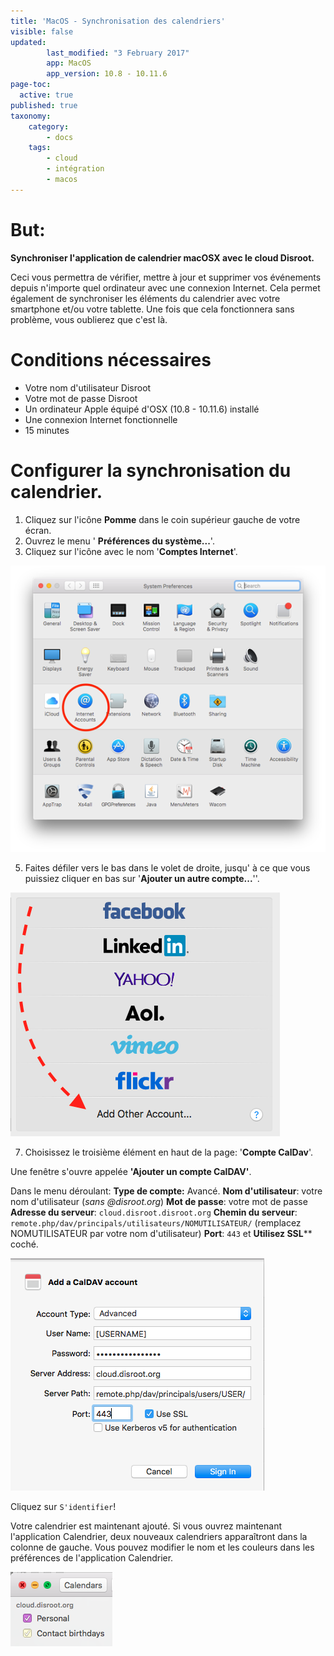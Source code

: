 ```yaml
---
title: 'MacOS - Synchronisation des calendriers'
visible: false
updated:
        last_modified: "3 February 2017"
        app: MacOS
        app_version: 10.8 - 10.11.6
page-toc:
  active: true
published: true
taxonomy:
    category:
        - docs
    tags:
        - cloud
        - intégration
        - macos
---
```


# But:
**Synchroniser l'application de calendrier macOSX avec le cloud Disroot.**

Ceci vous permettra de vérifier, mettre à jour et supprimer vos événements depuis n'importe quel ordinateur avec une connexion Internet. Cela permet également de synchroniser les éléments du calendrier avec votre smartphone et/ou votre tablette. Une fois que cela fonctionnera sans problème, vous oublierez que c'est là.

# Conditions nécessaires

* Votre nom d'utilisateur Disroot
* Votre mot de passe Disroot
* Un ordinateur Apple équipé d'OSX (10.8 - 10.11.6) installé
* Une connexion Internet fonctionnelle
* 15 minutes

# Configurer la synchronisation du calendrier.

1. Cliquez sur l'icône **Pomme** dans le coin supérieur gauche de votre écran.
2. Ouvrez le menu ' **Préférences du système...**'.
3. Cliquez sur l'icône avec le nom '**Comptes Internet**'.

![](en/macos_calendar1.png)

5. Faites défiler vers le bas dans le volet de droite, jusqu' à ce que vous puissiez cliquer en bas sur '**Ajouter un autre compte...**''.

![](en/macos_calendar2.png)

7. Choisissez le troisième élément en haut de la page: '**Compte CalDav**'.

Une fenêtre s'ouvre appelée **'Ajouter un compte CalDAV'**.

Dans le menu déroulant:
**Type de compte:** Avancé.
**Nom d'utilisateur**: votre nom d'utilisateur (_sans @disroot.org_)
**Mot de passe**: votre mot de passe
**Adresse du serveur**: `cloud.disroot.disroot.org`
**Chemin du serveur**: `remote.php/dav/principals/utilisateurs/NOMUTILISATEUR/` (remplacez NOMUTILISATEUR par votre nom d'utilisateur)
**Port**: `443` et **Utilisez SSL**** coché.

![](en/macos_calendar3.png)

Cliquez sur `S'identifier`!

Votre calendrier est maintenant ajouté. Si vous ouvrez maintenant l'application Calendrier, deux nouveaux calendriers apparaîtront dans la colonne de gauche. Vous pouvez modifier le nom et les couleurs dans les préférences de l'application Calendrier.

![](en/macos_calendar4.png)

